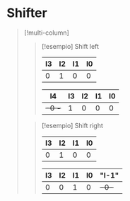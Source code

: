 # Shifter

>[!multi-column]
>
>>[!esempio] Shift left
>>
>>I3 | I2 | I1 | I0
>>--- | ---|---|---
>>0| 1 | 0 | 0
>> 
>>I4 | I3 | I2 | I1 | I0
>>--- | ---| --- | --- | ---
>><s> -0 -</s>  | 1 | 0 | 0 | 0 
>
>>[!esempio] Shift right
>> 
>> I3 | I2 | I1 | I0
>> --- | --- | --- | ---
>> 0 | 1 | 0 | 0
>> 
>>I3 | I2 | I1 | I0 | "I-1"
>>--- | --- | --- | --- | ---
>>0| 0 | 1 | 0 | <s> -0-</s> 

